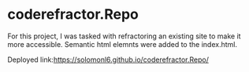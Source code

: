 # coderefractor.Repo

For this project, I was tasked with refractoring an existing site to make it more accessible. Semantic html elemnts were added to the index.html.

Deployed link:https://solomonl6.github.io/coderefractor.Repo/
